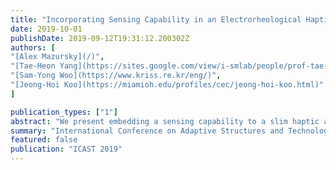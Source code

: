 ```yaml
---
title: "Incorporating Sensing Capability in an Electrorheological Haptic Module"
date: 2019-10-01
publishDate: 2019-09-12T19:31:12.200302Z
authors: [
"[Alex Mazursky](/)", 
"[Tae-Heon Yang](https://sites.google.com/view/i-smlab/people/prof-tae-heon-yang?authuser=0)",
"[Sam-Yong Woo](https://www.kriss.re.kr/eng/)", 
"[Jeong-Hoi Koo](https://miamioh.edu/profiles/cec/jeong-hoi-koo.html)"
]

publication_types: ["1"]
abstract: "We present embedding a sensing capability to a slim haptic actuator based on electrorheological (ER) fluids, designed for conveying vivid kinesthetic and tactile sensations at small scale. Haptic feedback is produced through electrorheological fluid’s controllable resistive force and varies with the actuator’s deformation. To demonstrate the proposed actuator’s feedback in realistic applications, a method for measuring the actuator’s deformation must be implemented for feedback control. To this end, in this study, we incorporate a sensor design based on stress-sensitive resistive film in bending to the ER haptic actuator. The combined actuator and sensor module was tested for its ability to simultaneously actuate and sense the actuator’s state under indentation. The results show that the deflection sensor can accurately track the actuator’s displacement over its small stroke range. Thus, the proposed sensor may enable control of the output resistive force according to displacement."
summary: "International Conference on Adaptive Structures and Technologies (ICAST) 2019"
featured: false
publication: "ICAST 2019"
---
```


